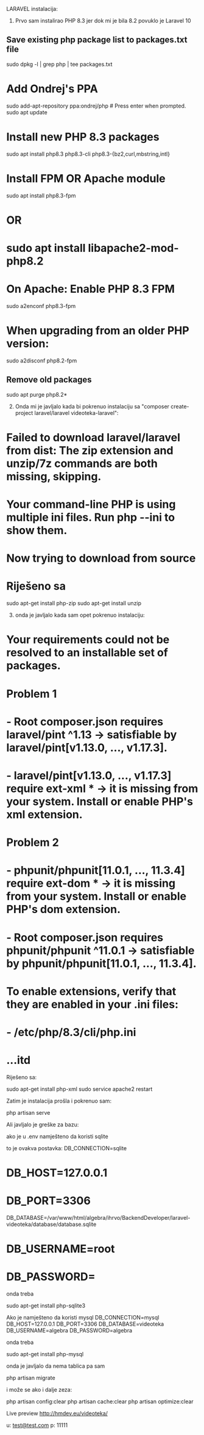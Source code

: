 LARAVEL instalacija:

1. Prvo sam instalirao PHP 8.3 jer dok mi je bila 8.2 povuklo je Laravel 10

## Save existing php package list to packages.txt file
sudo dpkg -l | grep php | tee packages.txt

# Add Ondrej's PPA
sudo add-apt-repository ppa:ondrej/php # Press enter when prompted.
sudo apt update

# Install new PHP 8.3 packages
sudo apt install php8.3 php8.3-cli php8.3-{bz2,curl,mbstring,intl}

# Install FPM OR Apache module
sudo apt install php8.3-fpm
# OR
# sudo apt install libapache2-mod-php8.2

# On Apache: Enable PHP 8.3 FPM
sudo a2enconf php8.3-fpm
# When upgrading from an older PHP version:
sudo a2disconf php8.2-fpm

## Remove old packages
sudo apt purge php8.2*

2. Onda mi je javljalo kada bi pokrenuo instalaciju sa "composer create-project laravel/laravel videoteka-laravel":

# Failed to download laravel/laravel from dist: The zip extension and unzip/7z commands are both missing, skipping.
# Your command-line PHP is using multiple ini files. Run php --ini to show them.
#     Now trying to download from source

# Riješeno sa 

sudo apt-get install php-zip
sudo apt-get install unzip

3. onda je javljalo kada sam opet pokrenuo instalaciju:

# Your requirements could not be resolved to an installable set of packages.

#   Problem 1
#     - Root composer.json requires laravel/pint ^1.13 -> satisfiable by laravel/pint[v1.13.0, ..., v1.17.3].
#     - laravel/pint[v1.13.0, ..., v1.17.3] require ext-xml * -> it is missing from your system. Install or enable PHP's xml extension.
#   Problem 2
#     - phpunit/phpunit[11.0.1, ..., 11.3.4] require ext-dom * -> it is missing from your system. Install or enable PHP's dom extension.
#     - Root composer.json requires phpunit/phpunit ^11.0.1 -> satisfiable by phpunit/phpunit[11.0.1, ..., 11.3.4].

# To enable extensions, verify that they are enabled in your .ini files:
#     - /etc/php/8.3/cli/php.ini
#     ...itd

Riješeno sa:

sudo apt-get install php-xml
sudo service apache2 restart


Zatim je instalacija prošla i pokrenuo sam:

php artisan serve

Ali javljalo je greške za bazu:

ako je u .env namješteno da koristi sqlite 

to je ovakva postavka:
DB_CONNECTION=sqlite
# DB_HOST=127.0.0.1
# DB_PORT=3306
DB_DATABASE=/var/www/html/algebra/ihrvo/BackendDeveloper/laravel-videoteka/database/database.sqlite
# DB_USERNAME=root
# DB_PASSWORD=
onda treba

sudo apt-get install php-sqlite3


Ako je namješteno da koristi mysql
DB_CONNECTION=mysql
DB_HOST=127.0.0.1
DB_PORT=3306
DB_DATABASE=videoteka
DB_USERNAME=algebra
DB_PASSWORD=algebra

onda treba

sudo apt-get install php-mysql

onda je javljalo da nema tablica pa sam

php artisan migrate

i može se ako i dalje zeza:

php artisan config:clear
php artisan cache:clear
php artisan optimize:clear



Live preview http://hmdev.eu/videoteka/

u: test@test.com
p: 11111
